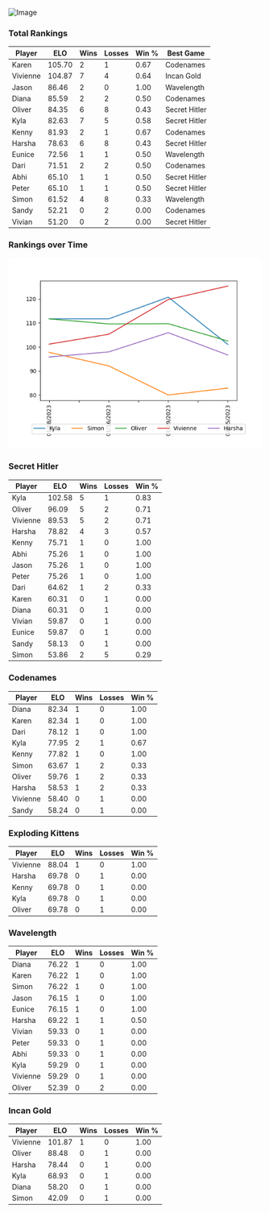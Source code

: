 
![Image](https://media.architecturaldigest.com/photos/618036966ba9675f212cc805/16:9/w_2560%2Cc_limit/SquidGame_Season1_Episode1_00_44_44_16.jpg)

### Total Rankings

| Player | ELO | Wins | Losses | Win % | Best Game |
| --- | --- | --- | --- | --- | --- |
| Karen | 105.70 | 2 | 1 | 0.67 | Codenames |
| Vivienne | 104.87 | 7 | 4 | 0.64 | Incan Gold |
| Jason | 86.46 | 2 | 0 | 1.00 | Wavelength |
| Diana | 85.59 | 2 | 2 | 0.50 | Codenames |
| Oliver | 84.35 | 6 | 8 | 0.43 | Secret Hitler |
| Kyla | 82.63 | 7 | 5 | 0.58 | Secret Hitler |
| Kenny | 81.93 | 2 | 1 | 0.67 | Codenames |
| Harsha | 78.63 | 6 | 8 | 0.43 | Secret Hitler |
| Eunice | 72.56 | 1 | 1 | 0.50 | Wavelength |
| Dari | 71.51 | 2 | 2 | 0.50 | Codenames |
| Abhi | 65.10 | 1 | 1 | 0.50 | Secret Hitler |
| Peter | 65.10 | 1 | 1 | 0.50 | Secret Hitler |
| Simon | 61.52 | 4 | 8 | 0.33 | Wavelength |
| Sandy | 52.21 | 0 | 2 | 0.00 | Codenames |
| Vivian | 51.20 | 0 | 2 | 0.00 | Secret Hitler |

### Rankings over Time
![Image](rankings.png)

### Secret Hitler

| Player | ELO | Wins | Losses | Win % |
| --- | --- | --- | --- | --- |
| Kyla | 102.58  | 5 | 1 | 0.83 |
| Oliver | 96.09  | 5 | 2 | 0.71 |
| Vivienne | 89.53  | 5 | 2 | 0.71 |
| Harsha | 78.82  | 4 | 3 | 0.57 |
| Kenny | 75.71  | 1 | 0 | 1.00 |
| Abhi | 75.26  | 1 | 0 | 1.00 |
| Jason | 75.26  | 1 | 0 | 1.00 |
| Peter | 75.26  | 1 | 0 | 1.00 |
| Dari | 64.62  | 1 | 2 | 0.33 |
| Karen | 60.31  | 0 | 1 | 0.00 |
| Diana | 60.31  | 0 | 1 | 0.00 |
| Vivian | 59.87  | 0 | 1 | 0.00 |
| Eunice | 59.87  | 0 | 1 | 0.00 |
| Sandy | 58.13  | 0 | 1 | 0.00 |
| Simon | 53.86  | 2 | 5 | 0.29 |

### Codenames

| Player | ELO | Wins | Losses | Win % |
| --- | --- | --- | --- | --- |
| Diana | 82.34  | 1 | 0 | 1.00 |
| Karen | 82.34  | 1 | 0 | 1.00 |
| Dari | 78.12  | 1 | 0 | 1.00 |
| Kyla | 77.95  | 2 | 1 | 0.67 |
| Kenny | 77.82  | 1 | 0 | 1.00 |
| Simon | 63.67  | 1 | 2 | 0.33 |
| Oliver | 59.76  | 1 | 2 | 0.33 |
| Harsha | 58.53  | 1 | 2 | 0.33 |
| Vivienne | 58.40  | 0 | 1 | 0.00 |
| Sandy | 58.24  | 0 | 1 | 0.00 |

### Exploding Kittens

| Player | ELO | Wins | Losses | Win % |
| --- | --- | --- | --- | --- |
| Vivienne | 88.04  | 1 | 0 | 1.00 |
| Harsha | 69.78  | 0 | 1 | 0.00 |
| Kenny | 69.78  | 0 | 1 | 0.00 |
| Kyla | 69.78  | 0 | 1 | 0.00 |
| Oliver | 69.78  | 0 | 1 | 0.00 |

### Wavelength

| Player | ELO | Wins | Losses | Win % |
| --- | --- | --- | --- | --- |
| Diana | 76.22  | 1 | 0 | 1.00 |
| Karen | 76.22  | 1 | 0 | 1.00 |
| Simon | 76.22  | 1 | 0 | 1.00 |
| Jason | 76.15  | 1 | 0 | 1.00 |
| Eunice | 76.15  | 1 | 0 | 1.00 |
| Harsha | 69.22  | 1 | 1 | 0.50 |
| Vivian | 59.33  | 0 | 1 | 0.00 |
| Peter | 59.33  | 0 | 1 | 0.00 |
| Abhi | 59.33  | 0 | 1 | 0.00 |
| Kyla | 59.29  | 0 | 1 | 0.00 |
| Vivienne | 59.29  | 0 | 1 | 0.00 |
| Oliver | 52.39  | 0 | 2 | 0.00 |

### Incan Gold

| Player | ELO | Wins | Losses | Win % |
| --- | --- | --- | --- | --- |
| Vivienne | 101.87  | 1 | 0 | 1.00 |
| Oliver | 88.48  | 0 | 1 | 0.00 |
| Harsha | 78.44  | 0 | 1 | 0.00 |
| Kyla | 68.93  | 0 | 1 | 0.00 |
| Diana | 58.20  | 0 | 1 | 0.00 |
| Simon | 42.09  | 0 | 1 | 0.00 |